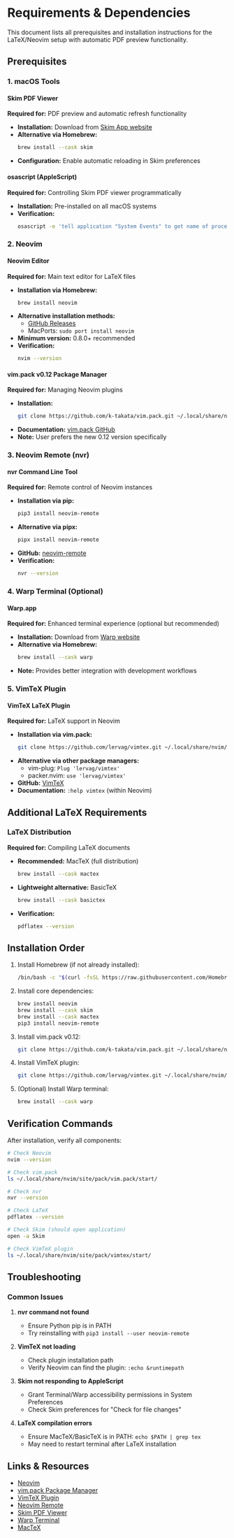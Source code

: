 # Requirements & Dependencies

This document lists all prerequisites and installation instructions for the LaTeX/Neovim setup with automatic PDF preview functionality.

## Prerequisites

### 1. macOS Tools

#### Skim PDF Viewer
**Required for:** PDF preview and automatic refresh functionality
- **Installation:** Download from [Skim App website](https://skim-app.sourceforge.io/)
- **Alternative via Homebrew:**
  ```bash
  brew install --cask skim
  ```
- **Configuration:** Enable automatic reloading in Skim preferences

#### osascript (AppleScript)
**Required for:** Controlling Skim PDF viewer programmatically
- **Installation:** Pre-installed on all macOS systems
- **Verification:**
  ```bash
  osascript -e 'tell application "System Events" to get name of processes'
  ```

### 2. Neovim

#### Neovim Editor
**Required for:** Main text editor for LaTeX files
- **Installation via Homebrew:**
  ```bash
  brew install neovim
  ```
- **Alternative installation methods:**
  - [GitHub Releases](https://github.com/neovim/neovim/releases)
  - MacPorts: `sudo port install neovim`
- **Minimum version:** 0.8.0+ recommended
- **Verification:**
  ```bash
  nvim --version
  ```

#### vim.pack v0.12 Package Manager
**Required for:** Managing Neovim plugins
- **Installation:**
  ```bash
  git clone https://github.com/k-takata/vim.pack.git ~/.local/share/nvim/site/pack/vim.pack/start/vim.pack
  ```
- **Documentation:** [vim.pack GitHub](https://github.com/k-takata/vim.pack)
- **Note:** User prefers the new 0.12 version specifically

### 3. Neovim Remote (nvr)

#### nvr Command Line Tool
**Required for:** Remote control of Neovim instances
- **Installation via pip:**
  ```bash
  pip3 install neovim-remote
  ```
- **Alternative via pipx:**
  ```bash
  pipx install neovim-remote
  ```
- **GitHub:** [neovim-remote](https://github.com/mhinz/neovim-remote)
- **Verification:**
  ```bash
  nvr --version
  ```

### 4. Warp Terminal (Optional)

#### Warp.app
**Required for:** Enhanced terminal experience (optional but recommended)
- **Installation:** Download from [Warp website](https://www.warp.dev/)
- **Alternative via Homebrew:**
  ```bash
  brew install --cask warp
  ```
- **Note:** Provides better integration with development workflows

### 5. VimTeX Plugin

#### VimTeX LaTeX Plugin
**Required for:** LaTeX support in Neovim
- **Installation via vim.pack:**
  ```bash
  git clone https://github.com/lervag/vimtex.git ~/.local/share/nvim/site/pack/vimtex/start/vimtex
  ```
- **Alternative via other package managers:**
  - vim-plug: `Plug 'lervag/vimtex'`
  - packer.nvim: `use 'lervag/vimtex'`
- **GitHub:** [VimTeX](https://github.com/lervag/vimtex)
- **Documentation:** `:help vimtex` (within Neovim)

## Additional LaTeX Requirements

### LaTeX Distribution
**Required for:** Compiling LaTeX documents
- **Recommended:** MacTeX (full distribution)
  ```bash
  brew install --cask mactex
  ```
- **Lightweight alternative:** BasicTeX
  ```bash
  brew install --cask basictex
  ```
- **Verification:**
  ```bash
  pdflatex --version
  ```

## Installation Order

1. Install Homebrew (if not already installed):
   ```bash
   /bin/bash -c "$(curl -fsSL https://raw.githubusercontent.com/Homebrew/install/HEAD/install.sh)"
   ```

2. Install core dependencies:
   ```bash
   brew install neovim
   brew install --cask skim
   brew install --cask mactex
   pip3 install neovim-remote
   ```

3. Install vim.pack v0.12:
   ```bash
   git clone https://github.com/k-takata/vim.pack.git ~/.local/share/nvim/site/pack/vim.pack/start/vim.pack
   ```

4. Install VimTeX plugin:
   ```bash
   git clone https://github.com/lervag/vimtex.git ~/.local/share/nvim/site/pack/vimtex/start/vimtex
   ```

5. (Optional) Install Warp terminal:
   ```bash
   brew install --cask warp
   ```

## Verification Commands

After installation, verify all components:

```bash
# Check Neovim
nvim --version

# Check vim.pack
ls ~/.local/share/nvim/site/pack/vim.pack/start/

# Check nvr
nvr --version

# Check LaTeX
pdflatex --version

# Check Skim (should open application)
open -a Skim

# Check VimTeX plugin
ls ~/.local/share/nvim/site/pack/vimtex/start/
```

## Troubleshooting

### Common Issues

1. **nvr command not found**
   - Ensure Python pip is in PATH
   - Try reinstalling with `pip3 install --user neovim-remote`

2. **VimTeX not loading**
   - Check plugin installation path
   - Verify Neovim can find the plugin: `:echo &runtimepath`

3. **Skim not responding to AppleScript**
   - Grant Terminal/Warp accessibility permissions in System Preferences
   - Check Skim preferences for "Check for file changes"

4. **LaTeX compilation errors**
   - Ensure MacTeX/BasicTeX is in PATH: `echo $PATH | grep tex`
   - May need to restart terminal after LaTeX installation

## Links & Resources

- [Neovim](https://neovim.io/)
- [vim.pack Package Manager](https://github.com/k-takata/vim.pack)
- [VimTeX Plugin](https://github.com/lervag/vimtex)
- [Neovim Remote](https://github.com/mhinz/neovim-remote)
- [Skim PDF Viewer](https://skim-app.sourceforge.io/)
- [Warp Terminal](https://www.warp.dev/)
- [MacTeX](https://www.tug.org/mactex/)
